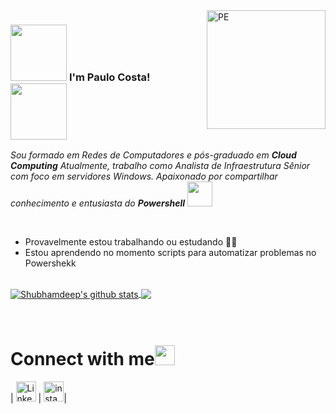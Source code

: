 
<!-- 
    &nbsp; [![HitCount](http://hits.dwyl.com/TheDudeThatCode/TheDudeThatCode.svg)](http://hits.dwyl.com/TheDudeThatCode/TheDudeThatCode) 
-->

<img align="right" alt="PE" src="https://imagepng.org/wp-content/uploads/2017/07/bandeira-do-estado-de-pernambuco.png" width="190" />

### <img src="https://img.shields.io/badge/powershell-5391FE?style=for-the-badge&logo=powershell&logoColor=white" width="90px"> **I'm Paulo Costa!** &nbsp;<img src="https://img.shields.io/badge/powershell-5391FE?style=for-the-badge&logo=powershell&logoColor=white" width="90px">

<p>
  <em>
    Sou formado em Redes de Computadores e pós-graduado em  <b>Cloud Computing</b>
    Atualmente, trabalho como Analista de Infraestrutura Sênior com foco em servidores Windows.
    Apaixonado por compartilhar conhecimento e entusiasta do <b>Powershell</b> <img src="https://upload.wikimedia.org/wikipedia/commons/2/2f/PowerShell_5.0_icon.png" width="40x">
  </em>  
</p>

<br>

- Provavelmente estou trabalhando ou estudando 👨‍💻
- Estou aprendendo no momento scripts para automatizar problemas no Powershekk


<br>


<a href="https://github.com/Paulocostatipe">
 <img align="center" src="https://github-readme-stats.vercel.app/api?username=Paulocostatipe&show_icons=true&theme=dark&line_height=27" alt="Shubhamdeep's github stats"/>
</a>


<a href="https://github.com/Paulocostatipe/">
  <img align="center" src="https://github-readme-stats.vercel.app/api/pin/?username=Paulocostatipe&repo=Powershell&theme=dark" />
</a>


<br>
<!--
-->

<br>


<br>

# Connect with me<img src="https://github.com/TheDudeThatCode/TheDudeThatCode/blob/master/Assets/Handshake.gif" height="32px">



| [<img src="https://github.com/TheDudeThatCode/TheDudeThatCode/blob/master/Assets/Linkedin.svg" alt="Linkedin Logo" width="32">](https://in.linkedin.com/in/paulocostati) | [<img src="https://github.com/TheDudeThatCode/TheDudeThatCode/blob/master/Assets/Instagram.svg" alt="instagram logo" width="32">](https://www.instagram.com/paulocostati/)|




<br>
<br>
